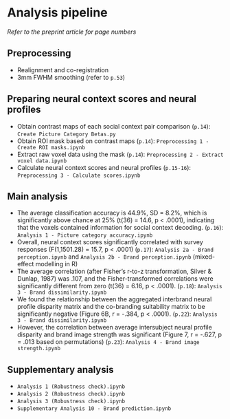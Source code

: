 
# Analysis pipeline

_Refer to the preprint article for page numbers_

## Preprocessing

- Realignment and co-registration
- 3mm FWHM smoothing (refer to `p.53`)

## Preparing neural context scores and neural profiles

- Obtain contrast maps of each social context pair comparison (`p.14`): `Create Picture Category Betas.py`
- Obtain ROI mask based on contrast maps (`p.14`): `Preprocessing 1 - Create ROI masks.ipynb`
- Extract raw voxel data using the mask (`p.14`): `Preprocessing 2 - Extract voxel data.ipynb`
- Calculate neural context scores and neural profiles (`p.15-16`): `Preprocessing 3 - Calculate scores.ipynb`

## Main analysis

- The average classification accuracy is 44.9%, SD = 8.2%, which is significantly above chance at 25% (t(36) = 14.6, p < .0001), indicating that the voxels contained information for social context decoding. (`p.16`): `Analysis 1 - Picture category accuracy.ipynb`
- Overall, neural context scores significantly correlated with survey responses (F(1,1501.28) = 15.7, p < .0001) (`p.17`): `Analysis 2a - Brand perception.ipynb` and `Analysis 2b - Brand perception.ipynb` (mixed-effect modelling in R)
- The average correlation (after Fisher’s r-to-z transformation, Silver & Dunlap, 1987) was .107, and the Fisher-transformed correlations were significantly different from zero (t(36) = 6.16, p < .0001). (`p.18`): `Analysis 3 - Brand dissimilarity.ipynb`
- We found the relationship between the aggregated interbrand neural profile disparity matrix and the co-branding suitability matrix to be significantly negative (Figure 6B, r = -.384, p < .0001). (`p.22`): `Analysis 3 - Brand dissimilarity.ipynb`
- However, the correlation between average intersubject neural profile disparity and brand image strength was significant (Figure 7, r = -.627, p = .013 based on permutations) (`p.23`): `Analysis 4 - Brand image strength.ipynb`

## Supplementary analysis

- `Analysis 1 (Robustness check).ipynb`
- `Analysis 2 (Robustness check).ipynb`
- `Analysis 3 (Robustness check).ipynb`
- `Supplementary Analysis 10 - Brand prediction.ipynb`
